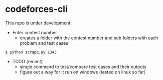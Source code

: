 # codeforces-cli
This repo is under development.

- Enter contest number
    - creates a folder with the contest number and sub folders with each problem and test cases
``` 
$ python scrapq.py 1343
````

- TODO (recent)
    - single command to test/compare test cases and their outputs
    - figure out a way for it run on windows (tested on linux so far)

